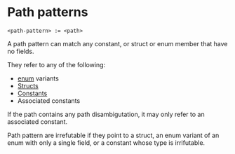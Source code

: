 # Path patterns
```
<path-pattern> := <path>
```

A path pattern can match any constant, or struct or enum member that have no fields.

They refer to any of the following:
- [enum] variants
- [Structs]
- [Constants]
- Associated constants

If the path contains any path disambigutation, it may only refer to an associated constant.

Path pattern are irrefutable if they point to a struct, an enum variant of an enum with only a single field, or a constant whose type is irrifutable.



[Constants]: ../items/consts.md
[enum]:      ../type-system/types/enum-types.md
[Structs]:   ../type-system/types/struct-types.md